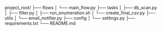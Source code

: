 project_root/
├── flows
│   └── main_flow.py
├── tasks
│   ├── db_scan.py
│   ├── filter.py
│   ├── run_enumeration.sh
│   └── create_final_csv.py
├── utils
│   └── email_notifier.py
├── config
│   └── settings.py
├── requirements.txt
└── README.md
